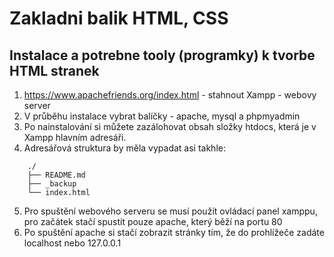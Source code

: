# Zakladni balik HTML, CSS
## Instalace a potrebne tooly (programky) k tvorbe HTML stranek
1) https://www.apachefriends.org/index.html - stahnout Xampp - webovy server
2) V průběhu instalace vybrat balíčky - apache, mysql a phpmyadmin 
3) Po nainstalování si můžete zazálohovat obsah složky htdocs, která je v Xampp hlavním adresáři. 
4) Adresářová struktura by měla vypadat asi takhle:
```
    ./
    ├── README.md
    ├── _backup
    └── index.html
```
5) Pro spuštění webového serveru se musí použít ovládací panel xamppu, pro začátek stačí spustit pouze apache, který běží na portu 80
6) Po spuštění apache si stačí zobrazit stránky tím, že do prohlížeče zadáte localhost nebo 127.0.0.1

## 

